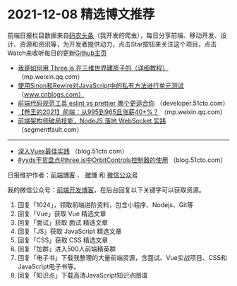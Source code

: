 # 2021-12-08 精选博文推荐

前端日报栏目数据来自[码农头条](http://hao.caibaojian.com.cn/)（我开发的爬虫），每日分享前端、移动开发、设计、资源和资讯等，为开发者提供动力，点击Star按钮来关注这个项目，点击Watch来收听每日的更新[Github主页](https://github.com/kujian/frontendDaily)
* [我是如何用 Three.js 在三维世界建房子的（详细教程）](https://mp.weixin.qq.com/s?__biz=Mzg3OTYzMDkzMg==&mid=2247486783&idx=1&sn=fda19b1a8953e963ca962b03035bf88f) （mp.weixin.qq.com）
* [使用Sinon和Rewire对JavaScript中的私有方法进行单元测试](https://www.cnblogs.com/jaxu/p/15650411.html) （www.cnblogs.com）
* [前端代码规范工具 eslint vs prettier 哪个更适合你](https://developer.51cto.com/art/202112/694061.htm) （developer.51cto.com）
* [​【卷王的2021】前端：从995到965且涨薪40+%？](https://mp.weixin.qq.com/s?__biz=MzU5NDM5MDg1Mw==&mid=2247493602&idx=1&sn=a39bbb4a6f857d8e091aab681e034ed0) （mp.weixin.qq.com）
* [前端架构师破局技能，NodeJS 落地 WebSocket 实践](https://segmentfault.com/a/1190000041075299) （segmentfault.com）

***
* [深入Vuex最佳实践](https://blog.51cto.com/u_15448309/4758384) （blog.51cto.com）
* [#yyds干货盘点#three.js中OrbitControls控制器的使用](https://blog.51cto.com/u_11871779/4757482) （blog.51cto.com）

日报维护作者：[前端博客](http://caibaojian.com.cn/) 、 [微博](http://weibo.com/kujian) 和 [微信公众号](https://open.weixin.qq.com/qr/code?username=caibaojian_com)

我的微信公众号：[前端开发博客](https://open.weixin.qq.com/qr/code?username=caibaojian_com)，在后台回复以下关键字可以获取资源。

1. 回复「1024」，领取前端进阶资料，包含小程序、Nodejs、Git等
2. 回复「Vue」获取 Vue 精选文章
3. 回复「面试」获取 面试 精选文章
4. 回复「JS」获取 JavaScript 精选文章
5. 回复「CSS」获取 CSS 精选文章
6. 回复「加群」进入500人前端精英群
7. 回复「电子书」下载我整理的大量前端资源，含面试、Vue实战项目、CSS和JavaScript电子书等。
8. 回复「知识点」下载高清JavaScript知识点图谱